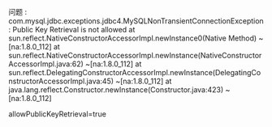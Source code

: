 问题 : com.mysql.jdbc.exceptions.jdbc4.MySQLNonTransientConnectionException: Public Key Retrieval is not allowed
	at sun.reflect.NativeConstructorAccessorImpl.newInstance0(Native Method) ~[na:1.8.0_112]
	at sun.reflect.NativeConstructorAccessorImpl.newInstance(NativeConstructorAccessorImpl.java:62) ~[na:1.8.0_112]
	at sun.reflect.DelegatingConstructorAccessorImpl.newInstance(DelegatingConstructorAccessorImpl.java:45) ~[na:1.8.0_112]
	at java.lang.reflect.Constructor.newInstance(Constructor.java:423) ~[na:1.8.0_112]


allowPublicKeyRetrieval=true
